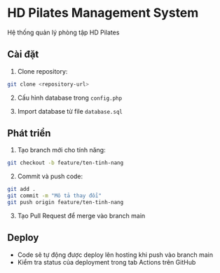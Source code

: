# HD Pilates Management System

Hệ thống quản lý phòng tập HD Pilates

## Cài đặt

1. Clone repository:
```bash
git clone <repository-url>
```

2. Cấu hình database trong `config.php`

3. Import database từ file `database.sql`

## Phát triển

1. Tạo branch mới cho tính năng:
```bash
git checkout -b feature/ten-tinh-nang
```

2. Commit và push code:
```bash
git add .
git commit -m "Mô tả thay đổi"
git push origin feature/ten-tinh-nang
```

3. Tạo Pull Request để merge vào branch main

## Deploy

- Code sẽ tự động được deploy lên hosting khi push vào branch main
- Kiểm tra status của deployment trong tab Actions trên GitHub 